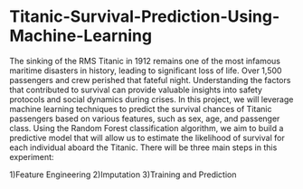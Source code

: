 # Titanic-Survival-Prediction-Using-Machine-Learning
The sinking of the RMS Titanic in 1912 remains one of the most infamous maritime disasters in history, leading to significant loss of life. Over 1,500 passengers and crew perished that fateful night. Understanding the factors that contributed to survival can provide valuable insights into safety protocols and social dynamics during crises. In this project, we will leverage machine learning techniques to predict the survival chances of Titanic passengers based on various features, such as sex, age, and passenger class. Using the Random Forest classification algorithm, we aim to build a predictive model that will allow us to estimate the likelihood of survival for each individual aboard the Titanic.
There will be three main steps in this experiment:

1)Feature Engineering
2)Imputation
3)Training and Prediction
